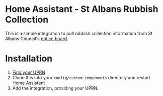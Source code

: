 # Home Assistant - St Albans Rubbish Collection

This is a simple integration to pull rubbish collection information from St Albans Council's [notice board](https://gis.stalbans.gov.uk/NoticeBoard9/NoticeBoard.aspx). 

# Installation

1. [Find your UPRN](https://www.findmyaddress.co.uk/)
2. Clone this into your `config/custom_components` directory and restart Home Assistant
3. Add the integration, providing your UPRN.

